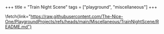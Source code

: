 +++
title = "Train Night Scene"
tags = ["playground", "miscellaneous"]
+++

\fetch{link="https://raw.githubusercontent.com/The-Nice-One/PlaygroundProjects/refs/heads/main/Miscellaneous/TrainNightScene/README.md"}
